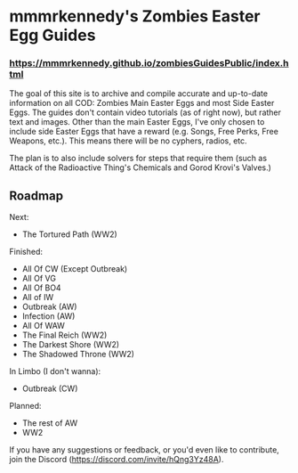 # mmmrkennedy's Zombies Easter Egg Guides

### https://mmmrkennedy.github.io/zombiesGuidesPublic/index.html

The goal of this site is to archive and compile accurate and up-to-date information on all COD: Zombies Main Easter Eggs and most Side Easter Eggs.
The guides don't contain video tutorials (as of right now), but rather text and images. Other than the main Easter Eggs, I've only chosen to include side Easter Eggs that have a reward (e.g. Songs, Free Perks, Free Weapons, etc.). This means there will be no cyphers, radios, etc.

The plan is to also include solvers for steps that require them (such as Attack of the Radioactive Thing's Chemicals and Gorod Krovi's Valves.)

## Roadmap
Next:
- The Tortured Path (WW2)

Finished:
- All Of CW (Except Outbreak)
- All Of VG
- All Of BO4
- All of IW
- Outbreak (AW)
- Infection (AW)
- All Of WAW
- The Final Reich (WW2)
- The Darkest Shore (WW2)
- The Shadowed Throne (WW2)

In Limbo (I don't wanna):
- Outbreak (CW)

Planned:
- The rest of AW
- WW2

If you have any suggestions or feedback, or you'd even like to contribute, join the Discord (https://discord.com/invite/hQng3Yz48A).

